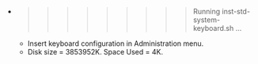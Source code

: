 * >>>>>>>>> Running inst-std-system-keyboard.sh ...
  * Insert keyboard configuration in Administration menu.
  * Disk size = 3853952K. Space Used = 4K.
